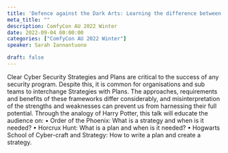 ```yaml
---
title: 'Defence against the Dark Arts: Learning the difference between a Security Strategy and a Plan'
meta_title: ""
description: ComfyCon AU 2022 Winter
date: 2022-09-04 00:00:00
categories: ["ComfyCon AU 2022 Winter"]
speaker: Sarah Iannantuono

draft: false
---
```

Clear Cyber Security Strategies and Plans are critical to the success of any security program. Despite this, it is common for organisations and sub teams to interchange Strategies with Plans. The approaches, requirements and benefits of these frameworks differ considerably, and misinterpretation of the strengths and weaknesses can prevent us from harnessing their full potential. Through the analogy of Harry Potter, this talk will educate the audience on: • Order of the Phoenix: What is a strategy and when is it needed? • Horcrux Hunt: What is a plan and when is it needed? • Hogwarts School of Cyber-craft and Strategy: How to write a plan and create a strategy.

